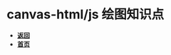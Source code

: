 # canvas-html/js 绘图知识点

- [**返回**](https://github.com/karl1901/studyword/blob/master/%E5%A4%A7%E4%BA%8C%E5%AD%A6%E4%B9%A0%E7%9F%A5%E8%AF%86%E7%82%B9/web/README.md)  
- [**首页**](https://github.com/karl1901/studyword/blob/master/README.md)  
